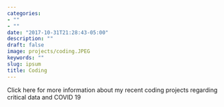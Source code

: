 ```yaml
---
categories:
- ""
- ""
date: "2017-10-31T21:28:43-05:00"
description: ""
draft: false
image: projects/coding.JPEG
keywords: ""
slug: ipsum
title: Coding
---
```


Click here for more information about my recent coding projects regarding critical data and COVID 19